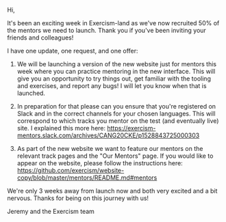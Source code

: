 Hi,

It's been an exciting week in Exercism-land as we've now recruited 50% of the mentors we need to launch. Thank you if you've been inviting your friends and colleagues!

I have one update, one request, and one offer:

1) We will be launching a version of the new website just for mentors this week where you can practice mentoring in the new interface. This will give you an opportunity to try things out, get familiar with the tooling and exercises, and report any bugs! I will let you know when that is launched.

2) In preparation for that please can you ensure that you're registered on Slack and in the correct channels for your chosen languages. This will correspond to which tracks you mentor on the test (and eventually live) site. I explained this more here: https://exercism-mentors.slack.com/archives/CANG20CKE/p1528843725000303

3) As part of the new website we want to feature our mentors on the relevant track pages and the "Our Mentors" page. If you would like to appear on the website, please follow the instructions here: https://github.com/exercism/website-copy/blob/master/mentors/README.md#mentors

We're only 3 weeks away from launch now and both very excited and a bit nervous. Thanks for being on this journey with us!

Jeremy and the Exercism team
